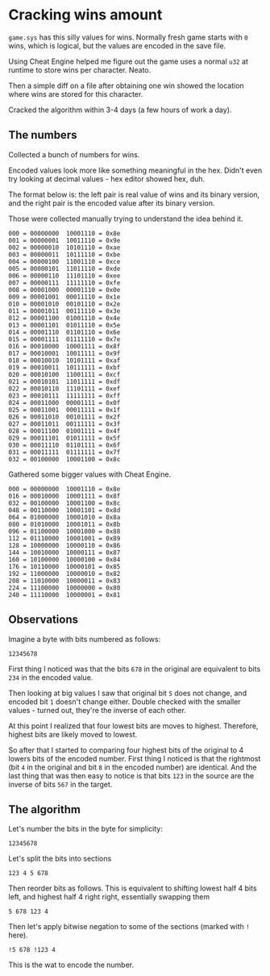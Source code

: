 # Cracking wins amount

`game.sys` has this silly values for wins.
Normally fresh game starts with `0` wins, which is logical,
but the values are encoded in the save file.

Using Cheat Engine helped me figure out the game uses
a normal `u32` at runtime to store wins per character.
Neato.

Then a simple diff on a file after obtaining one win
showed the location where wins are stored for this character.

Cracked the algorithm within 3-4 days (a few hours of work a day).

## The numbers

Collected a bunch of numbers for wins.

Encoded values look more like something meaningful in the hex.
Didn't even try looking at decimal values - hex editor showed hex, duh.

The format below is: the left pair is real value of wins and its binary version,
and the right pair is the encoded value after its binary version.

Those were collected manually trying to understand the idea behind it.

```text
000 = 00000000  10001110 = 0x8e
001 = 00000001  10011110 = 0x9e
002 = 00000010  10101110 = 0xae
003 = 00000011  10111110 = 0xbe
004 = 00000100  11001110 = 0xce
005 = 00000101  11011110 = 0xde
006 = 00000110  11101110 = 0xee
007 = 00000111  11111110 = 0xfe
008 = 00001000  00001110 = 0x0e
009 = 00001001  00011110 = 0x1e
010 = 00001010  00101110 = 0x2e
011 = 00001011  00111110 = 0x3e
012 = 00001100  01001110 = 0x4e
013 = 00001101  01011110 = 0x5e
014 = 00001110  01101110 = 0x6e
015 = 00001111  01111110 = 0x7e
016 = 00010000  10001111 = 0x8f
017 = 00010001  10011111 = 0x9f
018 = 00010010  10101111 = 0xaf
019 = 00010011  10111111 = 0xbf
020 = 00010100  11001111 = 0xcf
021 = 00010101  11011111 = 0xdf
022 = 00010110  11101111 = 0xef
023 = 00010111  11111111 = 0xff
024 = 00011000  00001111 = 0x0f
025 = 00011001  00011111 = 0x1f
026 = 00011010  00101111 = 0x2f
027 = 00011011  00111111 = 0x3f
028 = 00011100  01001111 = 0x4f
029 = 00011101  01011111 = 0x5f
030 = 00011110  01101111 = 0x6f
031 = 00011111  01111111 = 0x7f
032 = 00100000  10001100 = 0x8c
```

Gathered some bigger values with Cheat Engine.

```text
000 = 00000000  10001110 = 0x8e
016 = 00010000  10001111 = 0x8f
032 = 00100000  10001100 = 0x8c
048 = 00110000  10001101 = 0x8d
064 = 01000000  10001010 = 0x8a
080 = 01010000  10001011 = 0x8b
096 = 01100000  10001000 = 0x88
112 = 01110000  10001001 = 0x89
128 = 10000000  10000110 = 0x86
144 = 10010000  10000111 = 0x87
160 = 10100000  10000100 = 0x84
176 = 10110000  10000101 = 0x85
192 = 11000000  10000010 = 0x82
208 = 11010000  10000011 = 0x83
224 = 11100000  10000000 = 0x80
240 = 11110000  10000001 = 0x81
```

## Observations

Imagine a byte with bits numbered as follows:

```text
12345678
```

First thing I noticed was that the bits `678` in the original
are equivalent to bits `234` in the encoded value.

Then looking at big values I saw that original bit `5` does not change,
and encoded bit `1` doesn't change either.
Double checked with the smaller values - turned out, they're the inverse of each other.

At this point I realized that four lowest bits are moves to highest.
Therefore, highest bits are likely moved to lowest.

So after that I started to comparing four highest bits of the original
to 4 lowers bits of the encoded number.
First thing I noticed is that the rightmost (bit `4` in the original
and bit `8` in the encoded number) are identical.
And the last thing that was then easy to notice is that bits `123` in the source
are the inverse of bits `567` in the target.

## The algorithm

Let's number the bits in the byte for simplicity:

```text
12345678
```

Let's split the bits into sections

```text
123 4 5 678
```

Then reorder bits as follows.
This is equivalent to shifting lowest half 4 bits left, and highest half 4 right right,
essentially swapping them

```text
5 678 123 4
```

Then let's apply bitwise negation to some of the sections (marked with `!` here).

```text
!5 678 !123 4
```

This is the wat to encode the number.
